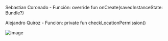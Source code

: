 Sebastian Coronado - Función: override fun onCreate(savedInstanceState: Bundle?)

Alejandro Quiroz - Función: private fun checkLocationPermission()



![image](https://github.com/user-attachments/assets/b2db85f3-a154-4553-9231-eb890622f283)
